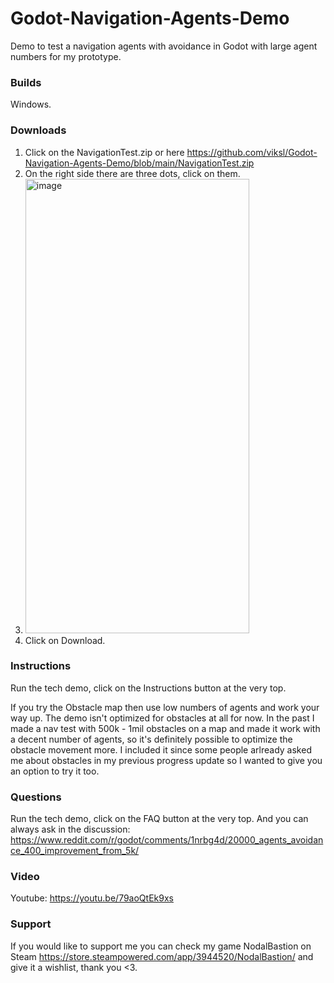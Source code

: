 # Godot-Navigation-Agents-Demo
Demo to test a navigation agents with avoidance in Godot with large agent numbers for my prototype.

### Builds
Windows.

### Downloads
1. Click on the NavigationTest.zip or here https://github.com/viksl/Godot-Navigation-Agents-Demo/blob/main/NavigationTest.zip
2. On the right side there are three dots, click on them.
3. <img width="358" height="727" alt="image" src="https://github.com/user-attachments/assets/01ebc00e-6a91-4a2d-b1cd-6d559fb46563" />
4. Click on Download.

### Instructions
Run the tech demo, click on the Instructions button at the very top.

If you try the Obstacle map then use low numbers of agents and work your way up. The demo isn't optimized for obstacles at all for now.
In the past I made a nav test with 500k - 1mil obstacles on a map and made it work with a decent number of agents, so it's definitely
possible to optimize the obstacle movement more.
I included it since some people arlready asked me about obstacles in my previous progress update so I wanted to give you an option to try it too.

### Questions
Run the tech demo, click on the FAQ button at the very top.
And you can always ask in the discussion: https://www.reddit.com/r/godot/comments/1nrbg4d/20000_agents_avoidance_400_improvement_from_5k/

### Video
Youtube: https://youtu.be/79aoQtEk9xs

### Support
If you would like to support me you can check my game NodalBastion on Steam https://store.steampowered.com/app/3944520/NodalBastion/ and give it a wishlist, thank you <3.

